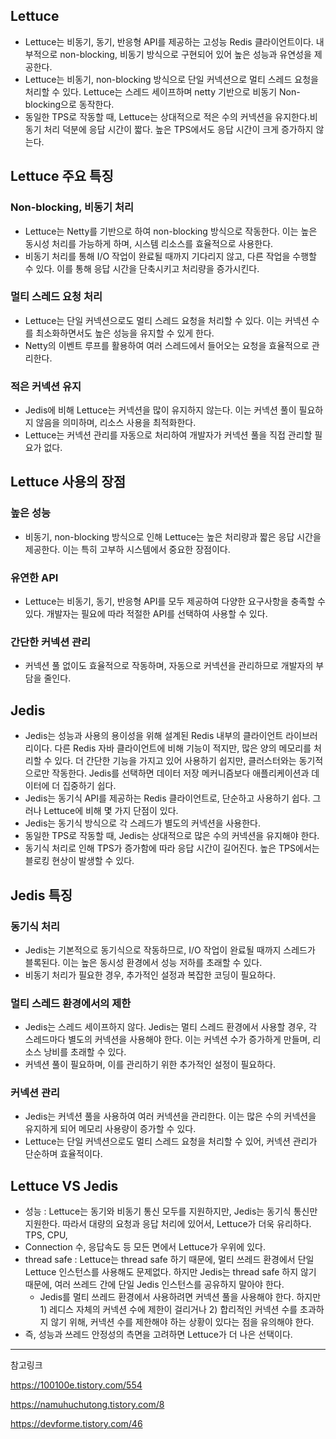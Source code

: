 ## Lettuce
- Lettuce는 비동기, 동기, 반응형 API를 제공하는 고성능 Redis 클라이언트이다. 내부적으로 non-blocking, 비동기 방식으로 구현되어 있어 높은 성능과 유연성을 제공한다.
- Lettuce는 비동기, non-blocking 방식으로 단일 커넥션으로 멀티 스레드 요청을 처리할 수 있다.  Lettuce는 스레드 세이프하며 netty 기반으로 비동기 Non-blocking으로 동작한다.
- 동일한 TPS로 작동할 때, Lettuce는 상대적으로 적은 수의 커넥션을 유지한다.비동기 처리 덕분에 응답 시간이 짧다. 높은 TPS에서도 응답 시간이 크게 증가하지 않는다.

## Lettuce 주요 특징
### Non-blocking, 비동기 처리
- Lettuce는 Netty를 기반으로 하여 non-blocking 방식으로 작동한다. 이는 높은 동시성 처리를 가능하게 하며, 시스템 리소스를 효율적으로 사용한다.
- 비동기 처리를 통해 I/O 작업이 완료될 때까지 기다리지 않고, 다른 작업을 수행할 수 있다. 이를 통해 응답 시간을 단축시키고 처리량을 증가시킨다.

### 멀티 스레드 요청 처리
- Lettuce는 단일 커넥션으로도 멀티 스레드 요청을 처리할 수 있다. 이는 커넥션 수를 최소화하면서도 높은 성능을 유지할 수 있게 한다.
- Netty의 이벤트 루프를 활용하여 여러 스레드에서 들어오는 요청을 효율적으로 관리한다.

### 적은 커넥션 유지
- Jedis에 비해 Lettuce는 커넥션을 많이 유지하지 않는다. 이는 커넥션 풀이 필요하지 않음을 의미하며, 리소스 사용을 최적화한다.
- Lettuce는 커넥션 관리를 자동으로 처리하여 개발자가 커넥션 풀을 직접 관리할 필요가 없다.

## Lettuce 사용의 장점
### 높은 성능
- 비동기, non-blocking 방식으로 인해 Lettuce는 높은 처리량과 짧은 응답 시간을 제공한다. 이는 특히 고부하 시스템에서 중요한 장점이다.

### 유연한 API
- Lettuce는 비동기, 동기, 반응형 API를 모두 제공하여 다양한 요구사항을 충족할 수 있다. 개발자는 필요에 따라 적절한 API를 선택하여 사용할 수 있다.

### 간단한 커넥션 관리
- 커넥션 풀 없이도 효율적으로 작동하며, 자동으로 커넥션을 관리하므로 개발자의 부담을 줄인다.

## Jedis
- Jedis는 성능과 사용의 용이성을 위해 설계된 Redis 내부의 클라이언트 라이브러리이다. 다른 Redis 자바 클라이언트에 비해 기능이 적지만, 많은 양의 메모리를 처리할 수 있다. 더 간단한 기능을 가지고 있어 사용하기 쉽지만, 클러스터와는 동기적으로만 작동한다. Jedis를 선택하면 데이터 저장 메커니즘보다 애플리케이션과 데이터에 더 집중하기 쉽다.
- Jedis는 동기식 API를 제공하는 Redis 클라이언트로, 단순하고 사용하기 쉽다. 그러나 Lettuce에 비해 몇 가지 단점이 있다.
- Jedis는 동기식 방식으로 각 스레드가 별도의 커넥션을 사용한다.
- 동일한 TPS로 작동할 때, Jedis는 상대적으로 많은 수의 커넥션을 유지해야 한다.
- 동기식 처리로 인해 TPS가 증가함에 따라 응답 시간이 길어진다. 높은 TPS에서는 블로킹 현상이 발생할 수 있다.

## Jedis 특징
### 동기식 처리
- Jedis는 기본적으로 동기식으로 작동하므로, I/O 작업이 완료될 때까지 스레드가 블록된다. 이는 높은 동시성 환경에서 성능 저하를 초래할 수 있다.
- 비동기 처리가 필요한 경우, 추가적인 설정과 복잡한 코딩이 필요하다.

### 멀티 스레드 환경에서의 제한
- Jedis는 스레드 세이프하지 않다. Jedis는 멀티 스레드 환경에서 사용할 경우, 각 스레드마다 별도의 커넥션을 사용해야 한다. 이는 커넥션 수가 증가하게 만들며, 리소스 낭비를 초래할 수 있다.
- 커넥션 풀이 필요하며, 이를 관리하기 위한 추가적인 설정이 필요하다.

### 커넥션 관리
- Jedis는 커넥션 풀을 사용하여 여러 커넥션을 관리한다. 이는 많은 수의 커넥션을 유지하게 되어 메모리 사용량이 증가할 수 있다.
- Lettuce는 단일 커넥션으로도 멀티 스레드 요청을 처리할 수 있어, 커넥션 관리가 단순하며 효율적이다.

## Lettuce VS Jedis
- 성능 : Lettuce는 동기와 비동기 통신 모두를 지원하지만, Jedis는 동기식 통신만 지원한다. 따라서 대량의 요청과 응답 처리에 있어서, Lettuce가 더욱 유리하다. TPS, CPU, 
- Connection 수, 응답속도 등 모든 면에서 Lettuce가 우위에 있다.
- thread safe : Lettuce는 thread safe 하기 때문에, 멀티 쓰레드 환경에서 단일 Lettuce 인스턴스를 사용해도 문제없다. 하지만 Jedis는 thread safe 하지 않기 때문에, 여러 쓰레드 간에 단일 Jedis 인스턴스를 공유하지 말아야 한다. 
    - Jedis를 멀티 쓰레드 환경에서 사용하려면 커넥션 풀을 사용해야 한다. 하지만 1) 레디스 자체의 커넥션 수에 제한이 걸리거나 2) 합리적인 커넥션 수를 초과하지 않기 위해, 커넥션 수를 제한해야 하는 상황이 있다는 점을 유의해야 한다.
- 즉, 성능과 쓰레드 안정성의 측면을 고려하면 Lettuce가 더 나은 선택이다.

----

참고링크 

https://100100e.tistory.com/554

https://namuhuchutong.tistory.com/8

https://devforme.tistory.com/46